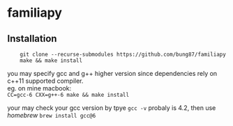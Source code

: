 # familiapy

## Installation

```
    git clone --recurse-submodules https://github.com/bung87/familiapy
    make && make install
```  
you may specify gcc and g++ higher version since dependencies rely on c++11 supported compiler.  
eg. on mine macbook:   
`CC=gcc-6 CXX=g++-6 make && make install`  

your may check your gcc version by tpye `gcc -v` probaly is 4.2,
then use *homebrew* `brew install gcc@6`


